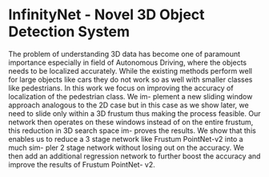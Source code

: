 # InfinityNet - Novel 3D Object Detection System

The problem of understanding 3D data has become one
of paramount importance especially in field of Autonomous
Driving, where the objects needs to be localized accurately.
While the existing methods perform well for large objects
like cars they do not work so as well with smaller classes
like pedestrians. In this work we focus on improving the
accuracy of localization of the pedestrian class. We im-
plement a new sliding window approach analogous to the
2D case but in this case as we show later, we need to slide
only within a 3D frustum thus making the process feasible.
Our network then operates on these windows instead of on
the entire frustum, this reduction in 3D search space im-
proves the results. We show that this enables us to reduce a
3 stage network like Frustum PointNet-v2 into a much sim-
pler 2 stage network without losing out on the accuracy. We
then add an additional regression network to further boost
the accuracy and improve the results of Frustum PointNet-
v2.
